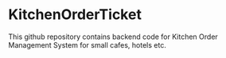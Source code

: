 # KitchenOrderTicket

This github repository contains backend code for Kitchen Order Management System
for small cafes, hotels etc.
